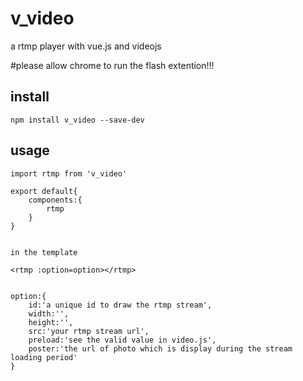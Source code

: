 # v_video
a rtmp player with vue.js and videojs

#please allow chrome to run the flash extention!!!
## install 
```
npm install v_video --save-dev
```
## usage
```
import rtmp from 'v_video'

export default{
    components:{
        rtmp
    }
}


in the template

<rtmp :option=option></rtmp>


option:{
    id:'a unique id to draw the rtmp stream',
    width:'',
    height:'',
    src:'your rtmp stream url',
    preload:'see the valid value in video.js',
    poster:'the url of photo which is display during the stream loading period'
} 


```
